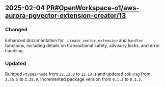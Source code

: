 ## 2025-02-04 [PR#OpenWorkspace-o1/aws-aurora-pgvector-extension-creator/13](https://github.com/OpenWorkspace-o1/aws-aurora-pgvector-extension-creator/pull/13)

### Changed
Enhanced documentation for `_create_vector_extension` and `handler` functions, including details on transactional safety, advisory locks, and error handling.

### Updated
Bumped `@types/node` from `22.12.0` to `22.13.1` and updated `cdk-nag` from `2.35.5` to `2.35.9`. Incremented package version from `0.1.2` to `0.1.3`.